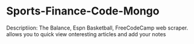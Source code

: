 # Sports-Finance-Code-Mongo

Descriptiion: The Balance, Espn Basketball, FreeCodeCamp web scraper. allows you to quick view onteresting articles and add your notes
